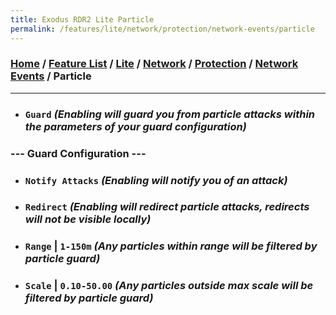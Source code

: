```yaml
---
title: Exodus RDR2 Lite Particle
permalink: /features/lite/network/protection/network-events/particle
---
```

### [Home](/) / [Feature List](/features) / [Lite](/features/lite) / [Network](/features/lite/network) / [Protection](/features/lite/network/protection) / [Network Events](/features/lite/network/protection/network-events) / Particle
---
- ### `Guard` *(Enabling will guard you from particle attacks within the parameters of your guard configuration)*
### --- Guard Configuration ---
- ### `Notify Attacks` *(Enabling will notify you of an attack)*
- ### `Redirect` *(Enabling will redirect particle attacks, redirects will not be visible locally)*
- ### `Range` | `1-150m` *(Any particles within range will be filtered by particle guard)*
- ### `Scale` | `0.10-50.00` *(Any particles outside max scale will be filtered by particle guard)*
